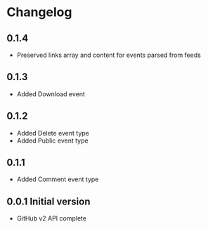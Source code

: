 # Changelog
## 0.1.4
  * Preserved links array and content for events parsed from feeds
## 0.1.3
  * Added Download event
## 0.1.2
  * Added Delete event type
  * Added Public event type
## 0.1.1 
  * Added Comment event type
## 0.0.1 Initial version
  * GitHub v2 API complete